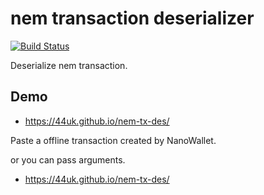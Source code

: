 # nem transaction deserializer

[![Build Status](https://travis-ci.org/44uk/nem-tx-des.svg?branch=master)](https://travis-ci.org/44uk/nem-tx-des)

Deserialize nem transaction.

## Demo

* [https://44uk\.github\.io/nem\-tx\-des/](https://44uk.github.io/nem-tx-des/)

Paste a offline transaction created by NanoWallet.

or you can pass arguments.

* [https://44uk\.github\.io/nem\-tx\-des/](https://44uk.github.io/nem-tx-des/?data=01010000010000984665d70520000000668a3a14dc90a5634d4c25c4dd6a237a61858eacfa689a274ab9ad21a3855c3450c3000000000000c6b6d8052800000054445757594447514e424b53414a4253485a58375157565837574e56415757423748475057524232809698000000000000000000&asignature=12ca23b5faaff95923d933e6040336110f0809dd0c888ddf851f46a9c3a3cf70dfcae1f350c1a9b6b595c8a5ddde857bff7ef0daa5038c14f4eb50df6f482808)


